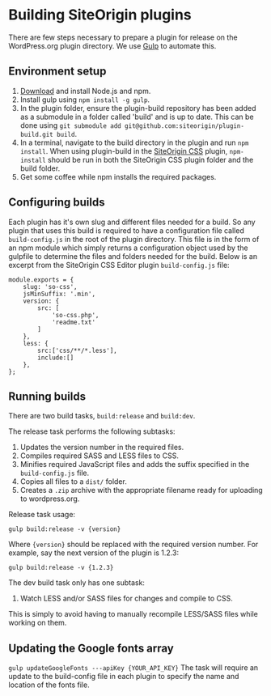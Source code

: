 # Building SiteOrigin plugins
There are few steps necessary to prepare a plugin for release on the WordPress.org plugin directory. We use [Gulp](http://gulpjs.com/) to automate this.

## Environment setup
1. [Download](https://nodejs.org/download/) and install Node.js and npm.
2. Install gulp using `npm install -g gulp`.
3. In the plugin folder, ensure the plugin-build repository has been added as a submodule in a folder called 'build' and is up to date. This can be done using `git submodule add git@github.com:siteorigin/plugin-build.git build`. 
4. In a terminal, navigate to the build directory in the plugin and run `npm install`. When using plugin-build in the [SiteOrigin CSS](https://github.com/siteorigin/so-css) plugin, `npm-install` should be run in both the SiteOrigin CSS plugin folder and the build folder.
5. Get some coffee while npm installs the required packages.

## Configuring builds
Each plugin has it's own slug and different files needed for a build. So any plugin that uses this build is required to have a configuration file called `build-config.js` in the root of the plugin directory. This file is in the form of an npm module which simply returns a configuration object used by the gulpfile to determine the files and folders needed for the build. Below is an excerpt from the SiteOrigin CSS Editor plugin `build-config.js` file:

```
module.exports = {
    slug: 'so-css',
    jsMinSuffix: '.min',
    version: {
        src: [
            'so-css.php',
            'readme.txt'
        ]
    },
    less: {
        src:['css/**/*.less'],
        include:[]
    },
};
```

## Running builds
There are two build tasks, `build:release` and `build:dev`.

The release task performs the following subtasks:

1. Updates the version number in the required files.
2. Compiles required SASS and LESS files to CSS.
3. Minifies required JavaScript files and adds the suffix specified in the `build-config.js` file.
4. Copies all files to a `dist/` folder.
5. Creates a `.zip` archive with the appropriate filename ready for uploading to wordpress.org.

Release task usage:

`gulp build:release -v {version}`

Where `{version}` should be replaced with the required version number.
For example, say the next version of the plugin is 1.2.3:

`gulp build:release -v {1.2.3}`

The dev build task only has one subtask:

1) Watch LESS and/or SASS files for changes and compile to CSS.

This is simply to avoid having to manually recompile LESS/SASS files while working on them.

## Updating the Google fonts array
`gulp updateGoogleFonts ---apiKey {YOUR_API_KEY}` The task will require an update to the build-config file in each plugin to specify the name and location of the fonts file.
